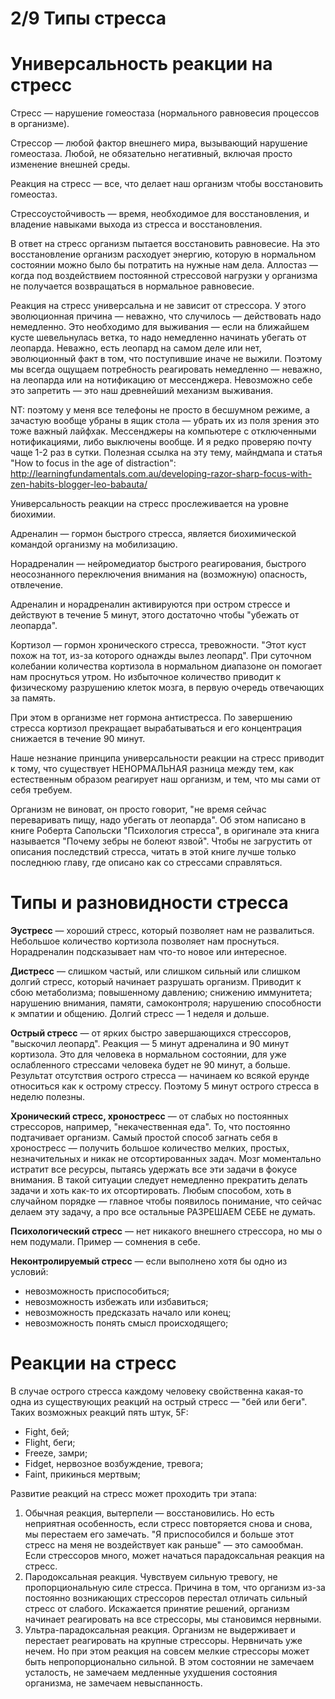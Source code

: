 # 2/9 Типы стресса

# Универсальность реакции на стресс

Стресс — нарушение гомеостаза (нормального равновесия процессов в организме).

Стрессор — любой фактор внешнего мира, вызывающий нарушение гомеостаза. Любой, не обязательно негативный, включая просто изменение внешней среды.

Реакция на стресс — все, что делает наш организм чтобы восстановить гомеостаз.

Стрессоустойчивость — время, необходимое для восстановления, и владение навыками выхода из стресса и восстановления.

В ответ на стресс организм пытается восстановить равновесие. На это восстановление организм расходует энергию, которую в нормальном состоянии можно было бы потратить на нужные нам дела. Аллостаз — когда под воздействием постоянной стрессовой нагрузки у организма не получается возвращаться в нормальное равновесие.

Реакция на стресс универсальна и не зависит от стрессора. У этого эволюционная причина — неважно, что случилось — действовать надо немедленно. Это необходимо для выживания — если на ближайшем кусте шевельнулась ветка, то надо немедленно начинать убегать от леопарда. Неважно, есть леопард на самом деле или нет, эволюционный факт в том, что поступившие иначе не выжили. Поэтому мы всегда ощущаем потребность реагировать немедленно — неважно, на леопарда или на нотификацию от мессенджера. Невозможно себе это запретить — это наш древнейший механизм выживания.

NT: поэтому у меня все телефоны не просто в бесшумном режиме, а зачастую вообще убраны в ящик стола — убрать их из поля зрения это тоже важный лайфхак. Мессенджеры на компьютере с отключенными нотификациями, либо выключены вообще. И я редко проверяю почту чаще 1-2 раз в сутки. Полезная ссылка на эту тему, майндмапа и статья "How to focus in the age of distraction": <http://learningfundamentals.com.au/developing-razor-sharp-focus-with-zen-habits-blogger-leo-babauta/>

Универсальность реакции на стресс прослеживается на уровне биохимии.

Адреналин — гормон быстрого стресса, является биохимической командой организму на мобилизацию.

Норадреналин — нейромедиатор быстрого реагирования, быстрого неосознанного переключения внимания на (возможную) опасность, отвлечение.

Адреналин и норадреналин активируются при остром стрессе и действуют в течение 5 минут, этого достаточно чтобы "убежать от леопарда".

Кортизол — гормон хронического стресса, тревожности. "Этот куст похож на тот, из-за которого однажды вылез леопард". При суточном колебании количества кортизола в нормальном диапазоне он помогает нам проснуться утром. Но избыточное количество приводит к физическому разрушению клеток мозга, в первую очередь отвечающих за память.

При этом в организме нет гормона антистресса. По завершению стресса кортизол прекращает вырабатываться и его концентрация снижается в течение 90 минут.

Наше незнание принципа универсальности реакции на стресс приводит к тому, что существует НЕНОРМАЛЬНАЯ разница между тем, как естественным образом реагирует наш организм, и тем, что мы сами от себя требуем.

Организм не виноват, он просто говорит, "не время сейчас переваривать пищу, надо убегать от леопарда". Об этом написано в книге Роберта Сапольски "Психология стресса", в оригинале эта книга называется "Почему зебры не болеют язвой". Чтобы не загрустить от описания последствий стресса, читать в этой книге лучше только последнюю главу, где описано как со стрессами справляться.

# Типы и разновидности стресса

**Эустресс** — хороший стресс, который позволяет нам не развалиться. Небольшое количество кортизола позволяет нам проснуться. Норадреналин подсказывает нам что-то новое или интересное.

**Дистресс** — слишком частый, или слишком сильный или слишком долгий стресс, который начинает разрушать организм. Приводит к сбою метаболизма; повышенному давлению; снижению иммунитета; нарушению внимания, памяти, самоконтроля; нарушению способности к эмпатии и общению. Долгий стресс — 1 неделя и дольше.

**Острый стресс** — от ярких быстро завершающихся стрессоров, "выскочил леопард". Реакция — 5 минут адреналина и 90 минут кортизола. Это для человека в нормальном состоянии, для уже ослабленного стрессами человека будет не 90 минут, а больше. Результат отсутствия острого стресса — начинаем ко всякой ерунде относиться как к острому стрессу. Поэтому 5 минут острого стресса в неделю полезны.

**Хронический стресс, хроностресс** — от слабых но постоянных стрессоров, например, "некачественная еда". То, что постоянно подтачивает организм. Самый простой способ загнать себя в хроностресс — получить большое количество мелких, простых, незначительных и никак не отсортированных задач. Мозг моментально истратит все ресурсы, пытаясь удержать все эти задачи в фокусе внимания. В такой ситуации следует немедленно прекратить делать задачи и хоть как-то их отсортировать. Любым способом, хоть в случайном порядке — главное чтобы появилось понимание, что сейчас делаем эту задачу, а про все остальные РАЗРЕШАЕМ СЕБЕ не думать.

**Психологический стресс** — нет никакого внешнего стрессора, но мы о нем подумали. Пример — сомнения в себе.

**Неконтролируемый стресс** — если выполнено хотя бы одно из условий:
- невозможность приспособиться;
- невозможность избежать или избавиться;
- невозможность предсказать начало или конец;
- невозможность понять смысл происходящего;


# Реакции на стресс

В случае острого стресса каждому человеку свойственна какая-то одна из существующих реакций на острый стресс — "бей или беги". Таких возможных реакций пять штук, 5F:
- Fight, бей;
- Flight, беги;
- Freeze, замри;
- Fidget, нервозное возбуждение, тревога;
- Faint, прикинься мертвым;

Развитие реакций на стресс может проходить три этапа:
1. Обычная реакция, вытерпели — восстановились. Но есть неприятная особенность, если стресс повторяется снова и снова, мы перестаем его замечать. "Я приспособился и больше этот стресс на меня не воздействует как раньше" — это самообман. Если стрессоров много, может начаться парадоксальная реакция на стресс.
2. Пародоксальная реакция. Чувствуем сильную тревогу, не пропорциональную силе стресса. Причина в том, что организм из-за постоянно возникающих стрессоров перестал отличать сильный стресс от слабого. Искажается принятие решений, организм начинает реагировать на все стрессоры, мы становимся нервными.
3. Ультра-парадоксальная реакция. Организм не выдерживает и перестает реагировать на крупные стрессоры. Нервничать уже нечем. Но при этом реакция на совсем мелкие стрессоры может быть непропорционально сильной. В этом состоянии не замечаем усталость, не замечаем медленные ухудшения состояния организма, не замечаем невыспанность.
